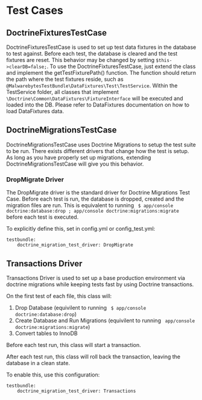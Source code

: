# Test Cases

## DoctrineFixturesTestCase

DoctrineFixturesTestCase is used to set up test data fixtures in the database to test against. Before each test, the database is cleared and the test fixtures are reset. This behavior may be changed by setting ```$this->clearDB=false;```. To use the DoctrineFixturesTestCase, just extend the class and implement the getTestFixturePath() function. The function should return the path where the test fixtures reside, such as ```@MalwarebytesTestBundle\DataFixtures\Test\TestService```. Within the TestService folder, all classes that implement ```\Doctrine\Common\DataFixtures\FixtureInterface``` will be executed and loaded into the DB. Please refer to DataFixtures documentation on how to load DataFixtures data.

## DoctrineMigrationsTestCase

DoctrineMigrationsTestCase uses Doctrine Migrations to setup the test suite to be run. There exists different drivers that change how the test is setup. As long as you have properly set up migrations, extending DoctrineMigrationsTestCase will give you this behavior.


### DropMigrate Driver

The DropMigrate driver is the standard driver for Doctrine Migrations Test Case. Before each test is run, the database is dropped, created and the migration files are run. This is equivalent to running ``` $ app/console doctrine:database:drop ; app/console doctrine:migrations:migrate``` before each test is executed.

To explicitly define this, set in config.yml or config_test.yml:

```
testbundle:
    doctrine_migration_test_driver: DropMigrate
```

## Transactions Driver

Transactions Driver is used to set up a base production environment via doctrine migrations while keeping tests fast by using Doctrine transactions.

On the first test of each file, this class will:

1. Drop Database (equivilent to running ``` $ app/console doctrine:database:drop```)
1. Create Database and Run Migrations (equivilent to running ``` app/console doctrine:migrations:migrate```)
1. Convert tables to InnoDB

Before each test run, this class will start a transaction.

After each test run, this class will roll back the transaction, leaving the database in a clean state.


To enable this, use this configuration:

```
testbundle:
    doctrine_migration_test_driver: Transactions
```
